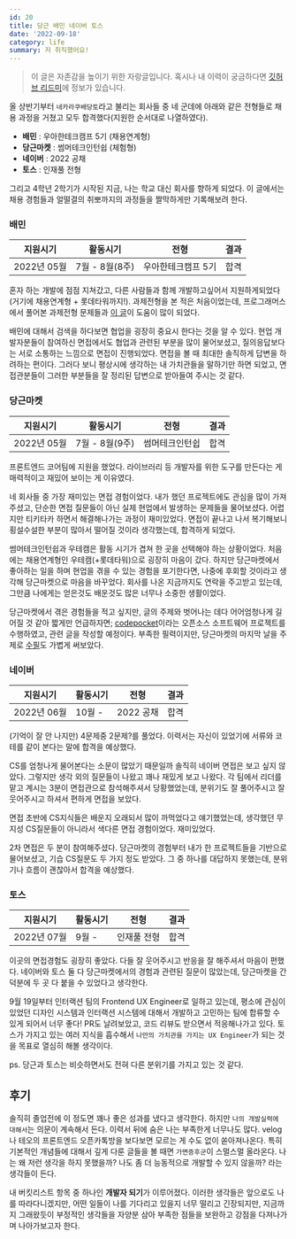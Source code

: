 ```yaml
---
id: 20
title: 당근 배민 네이버 토스
date: '2022-09-18'
category: life
summary: 저 취직했어요!
---
```


> 이 글은 자존감을 높이기 위한 자랑글입니다. 혹시나 내 이력이 궁금하다면 [깃허브 리드미](https://github.com/qkrdmstlr3)에 정보가 있습니다.

올 상반기부터 `네카라쿠배당토`라고 불리는 회사들 중 네 군데에 아래와 같은 전형들로 채용 과정을 거쳤고 모두 합격했다(지원한 순서대로 나열하였다).

- **배민** : 우아한테크캠프 5기 (채용연계형)
- **당근마켓** : 썸머테크인턴쉽 (체험형)
- **네이버** : 2022 공채
- **토스** : 인재풀 전형

그리고 4학년 2학기가 시작된 지금, 나는 학교 대신 회사를 향하게 되었다. 이 글에서는 채용 경험들과 얼떨결의 취뽀까지의 과정들을 짤막하게만 기록해보려 한다.

### 배민

| 지원시기    | 활동시기       | 전형               | 결과 |
| ----------- | -------------- | ------------------ | ---- |
| 2022년 05월 | 7월 - 8월(8주) | 우아한테크캠프 5기 | 합격 |

혼자 하는 개발에 점점 지쳐갔고, 다른 사람들과 함께 개발하고싶어서 지원하게되었다(거기에 채용연계형 + 롯데타워까지!). 과제전형을 본 적은 처음이었는데, 프로그래머스에서 풀어본 과제전형 문제들과 [이 글](https://junilhwang.github.io/TIL/Javascript/Design/Vanilla-JS-Component/)이 도움이 많이 되었다.

배민에 대해서 검색을 하다보면 협업을 굉장히 중요시 한다는 것을 알 수 있다. 현업 개발자분들이 참여하신 면접에서도 협업과 관련된 부분을 많이 물어보셨고, 질의응답보다는 서로 소통하는 느낌으로 면접이 진행되었다. 면접을 볼 때 최대한 솔직하게 답변을 하려하는 편이다. 그러다 보니 평상시에 생각하는 내 가치관들을 말하기만 하면 되었고, 면접관분들이 그러한 부분들을 잘 정리된 답변으로 받아들여 주시는 것 같다.

### 당근마켓

| 지원시기    | 활동시기       | 전형           | 결과 |
| ----------- | -------------- | -------------- | ---- |
| 2022년 05월 | 7월 - 8월(9주) | 썸머테크인턴쉽 | 합격 |

프론트엔드 코어팀에 지원을 했었다. 라이브러리 등 개발자를 위한 도구를 만든다는 게 매력적이고 재밌어 보이는 게 이유였다.

네 회사들 중 가장 재미있는 면접 경험이었다. 내가 했던 프로젝트에도 관심을 많이 가져주셨고, 단순한 면접 질문들이 아닌 실제 현업에서 발생하는 문제들을 물어보셨다. 어렵지만 티키타카 하면서 해결해나가는 과정이 재미있었다. 면접이 끝나고 나서 복기해보니 횡설수설한 부분이 많아서 떨어질 것이라 생각했는데, 합격하게 되었다.

썸머테크인턴쉽과 우테캠은 활동 시기가 겹쳐 한 곳을 선택해야 하는 상황이었다. 처음에는 채용연계형인 우테캠(+롯데타워)으로 굉장히 마음이 갔다. 하지만 당근마켓에서 좋아하는 일을 하며 현업을 겪을 수 있는 경험을 포기한다면, 나중에 후회할 것이라고 생각해 당근마켓으로 마음을 바꾸었다. 회사를 나온 지금까지도 연락을 주고받고 있는데, 그만큼 나에게는 얻은것도 배운것도 많은 너무나 소중한 생활이었다.

당근마켓에서 겪은 경험들을 적고 싶지만, 글의 주제와 벗어나는 데다 어어엄청나게 길어질 것 같아 짧게만 언급하자면; [codepocket](https://github.com/daangn/codepocket)이라는 오픈소스 소프트웨어 프로젝트를 수행하였고, 관련 글을 작성할 예정이다. 부족한 필력이지만, 당근마켓의 마지막 날을 주제로 [수필](https://www.shellboylog.com/life/19)도 가볍게 써보았다.

### 네이버

| 지원시기    | 활동시기 | 전형      | 결과 |
| ----------- | -------- | --------- | ---- |
| 2022년 06월 | 10월 -   | 2022 공채 | 합격 |

(기억이 잘 안 나지만) 4문제중 2문제?를 풀었다. 이력서는 자신이 있었기에 서류와 코테를 같이 본다는 말에 합격을 예상했다.

CS를 엄청나게 물어본다는 소문이 많았기 때문일까 솔직히 네이버 면접은 보고 싶지 않았다. 그렇지만 생각 외의 질문들이 나왔고 꽤나 재밌게 보고 나왔다. 각 팀에서 리더를 맡고 계시는 3분이 면접관으로 참석해주셔서 당황했었는데, 분위기도 잘 풀어주시고 잘 웃어주시고 하셔서 편하게 면접을 보았다.

면접 초반에 CS지식들은 배운지 오래되서 많이 까먹었다고 얘기했었는데, 생각했던 무지성 CS질문들이 아니라서 색다른 면접 경험이었다. 재미있었다.

2차 면접은 두 분이 참여해주셨다. 당근마켓의 경험부터 내가 한 프로젝트들을 기반으로 물어보셨고, 기습 CS질문도 두 가지 정도 받았다. 그 중 하나를 대답하지 못했는데, 분위기나 흐름이 괜찮아서 합격을 예상했다.

### 토스

| 지원시기    | 활동시기 | 전형        | 결과 |
| ----------- | -------- | ----------- | ---- |
| 2022년 07월 | 9월 -    | 인재풀 전형 | 합격 |

이곳의 면접경험도 굉장히 좋았다. 다들 잘 웃어주시고 반응을 잘 해주셔서 마음이 편했다. 네이버와 토스 둘 다 당근마켓에서의 경험과 관련된 질문이 많았는데, 당근마켓을 간 덕분에 두 곳 다 붙을 수 있었다고 생각한다.

9월 19일부터 인터랙션 팀의 Frontend UX Engineer로 일하고 있는데, 평소에 관심이 있었던 디자인 시스템과 인터랙션 시스템에 대해서 개발하고 고민하는 팀에 합류할 수 있게 되어서 너무 좋다! PR도 날려보았고, 코드 리뷰도 받으면서 적응해나가고 있다. 토스가 가지고 있는 여러 지식을 흡수해서 `나만의 가치관을 가지는 UX Engineer`가 되는 것을 목표로 열심히 해볼 생각이다.

ps. 당근과 토스는 비슷하면서도 전혀 다른 분위기를 가지고 있는 것 같다.

## 후기

솔직히 졸업전에 이 정도면 꽤나 좋은 성과를 냈다고 생각한다. 하지만 `나의 개발실력에 대해서`는 의문이 계속해서 든다. 이력서 뒤에 숨은 나는 부족한게 너무나도 많다. velog나 테오의 프론트엔드 오픈카톡방을 보다보면 모르는 게 수도 없이 쏟아져나온다. 특히 기본적인 개념들에 대해서 깊게 다룬 글들을 볼 때면 `가면증후군`이 스멀스멀 올라온다. 나는 왜 저런 생각을 하지 못했을까? 나도 좀 더 능동적으로 개발할 수 있지 않을까? 라는 생각들이 든다.

내 버킷리스트 항목 중 하나인 **개발자 되기**가 이루어졌다. 이러한 생각들은 앞으로도 나를 따라다니겠지만, 어떤 일들이 나를 기다리고 있을지 너무 떨리고 긴장되지만, 지금까지 그래왔듯이 부정적인 생각들을 자양분 삼아 부족한 점들을 보완하고 강점을 다져나가며 나아가보고자 한다.
